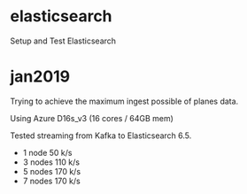 # elasticsearch
Setup and Test Elasticsearch


# jan2019

Trying to achieve the maximum ingest possible of planes data.  


Using Azure D16s_v3 (16 cores / 64GB mem)

Tested streaming from Kafka to Elasticsearch 6.5.
- 1 node 50 k/s
- 3 nodes 110 k/s
- 5 nodes 170 k/s
- 7 nodes 170 k/s
